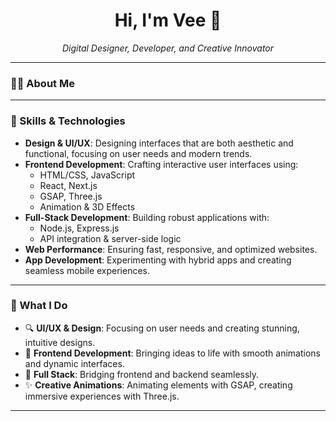 <h1 align="center">Hi, I'm Vee 👋</h1>
<p align="center">
  <em>Digital Designer, Developer, and Creative Innovator</em>
</p>

---

### 👨‍💻 About Me



---

### 🚀 Skills & Technologies

- **Design & UI/UX**: Designing interfaces that are both aesthetic and functional, focusing on user needs and modern trends.
- **Frontend Development**: Crafting interactive user interfaces using:
  - HTML/CSS, JavaScript
  - React, Next.js
  - GSAP, Three.js
  - Animation & 3D Effects
- **Full-Stack Development**: Building robust applications with:
  - Node.js, Express.js
  - API integration & server-side logic
- **Web Performance**: Ensuring fast, responsive, and optimized websites.
- **App Development**: Experimenting with hybrid apps and creating seamless mobile experiences.

---

### 🌟 What I Do

- 🔍 **UI/UX & Design**: Focusing on user needs and creating stunning, intuitive designs.
- 🎨 **Frontend Development**: Bringing ideas to life with smooth animations and dynamic interfaces.
- 🔗 **Full Stack**: Bridging frontend and backend seamlessly.
- ✨ **Creative Animations**: Animating elements with GSAP, creating immersive experiences with Three.js.

---
